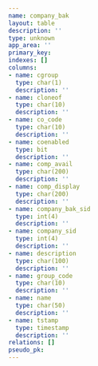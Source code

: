 ```yaml
---
name: company_bak
layout: table
description: ''
type: unknown
app_area: ''
primary_key: 
indexes: []
columns:
- name: cgroup
  type: char(1)
  description: ''
- name: cloneof
  type: char(10)
  description: ''
- name: co_code
  type: char(10)
  description: ''
- name: coenabled
  type: bit
  description: ''
- name: comp_avail
  type: char(200)
  description: ''
- name: comp_display
  type: char(200)
  description: ''
- name: company_bak_sid
  type: int(4)
  description: ''
- name: company_sid
  type: int(4)
  description: ''
- name: description
  type: char(100)
  description: ''
- name: group_code
  type: char(10)
  description: ''
- name: name
  type: char(50)
  description: ''
- name: tstamp
  type: timestamp
  description: ''
relations: []
pseudo_pk: 
---
```


